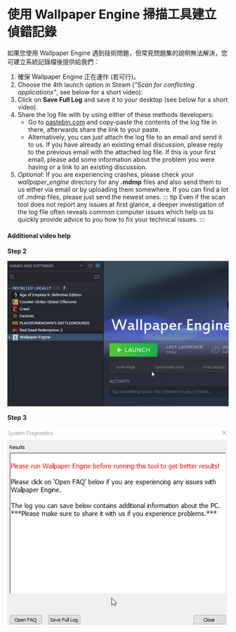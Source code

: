 # 使用 Wallpaper Engine 掃描工具建立偵錯記錄

如果您使用 Wallpaper Engine 遇到技術問題，但常見問題集的說明無法解決，您可建立系統記錄檔後提供給我們：

1. 確保 Wallpaper Engine 正在運作 (若可行)。
2. Choose the 4th launch option in Steam (*"Scan for conflicting applications"*, see below for a short video):
3. Click on **Save Full Log** and save it to your desktop (see below for a short video).
4. Share the log file with by using either of these methods developers:
    * Go to [pastebin.com](https://pastebin.com/) and copy-paste the contents of the log file in there, afterwards share the link to your paste.
    * Alternatively, you can just attach the log file to an email and send it to us. If you have already an existing email discussion, please reply to the previous email with the attached log file. If this is your first email, please add some information about the problem you were having or a link to an existing discussion.
5. *Optional:* If you are experiencing crashes, please check your *wallpaper_engine* directory for any **.mdmp** files and also send them to us either via email or by uploading them somewhere. If you can find a lot of .mdmp files, please just send the newest ones. ::: tip Even if the scan tool does not report any issues at first glance, a deeper investigation of the log file often reveals common computer issues which help us to quickly provide advice to you how to fix your technical issues. :::

#### Additional video help

**Step 2**

![Scan Tool Launch Option](./scantoollaunch.gif)

**Step 3**

![Scan Tool Save Log](./scantoolsave.gif)